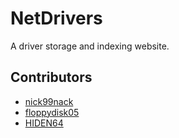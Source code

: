 # NetDrivers

A driver storage and indexing website.

## Contributors
- [nick99nack](https://github.com/nick99nack)
- [floppydisk05](https://github.com/floppydisk05)
- [HIDEN64](https://github.com/HIDEN64)
